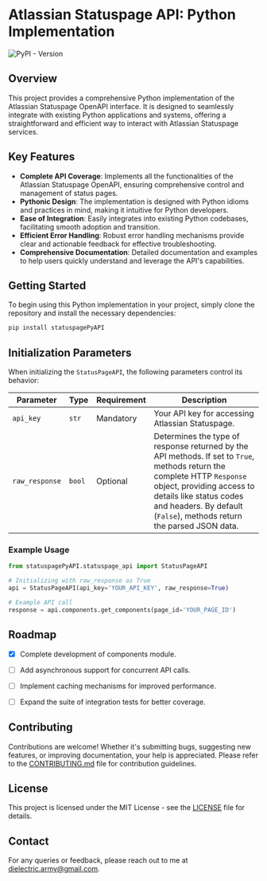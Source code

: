 # Atlassian Statuspage API: Python Implementation
![PyPI - Version](https://img.shields.io/pypi/v/statuspagePyAPI?label=statuspagePyAPI)
## Overview

This project provides a comprehensive Python implementation of the Atlassian Statuspage OpenAPI interface. It is designed to seamlessly integrate with existing Python applications and systems, offering a straightforward and efficient way to interact with Atlassian Statuspage services.

## Key Features

- **Complete API Coverage**: Implements all the functionalities of the Atlassian Statuspage OpenAPI, ensuring comprehensive control and management of status pages.
- **Pythonic Design**: The implementation is designed with Python idioms and practices in mind, making it intuitive for Python developers.
- **Ease of Integration**: Easily integrates into existing Python codebases, facilitating smooth adoption and transition.
- **Efficient Error Handling**: Robust error handling mechanisms provide clear and actionable feedback for effective troubleshooting.
- **Comprehensive Documentation**: Detailed documentation and examples to help users quickly understand and leverage the API's capabilities.

## Getting Started

To begin using this Python implementation in your project, simply clone the repository and install the necessary dependencies:

```bash
pip install statuspagePyAPI
```
## Initialization Parameters

When initializing the `StatusPageAPI`, the following parameters control its behavior:

| Parameter     | Type    | Requirement  | Description |
|---------------|---------|--------------|-------------|
| `api_key`     | `str`   | Mandatory    | Your API key for accessing Atlassian Statuspage. |
| `raw_response`| `bool`  | Optional     | Determines the type of response returned by the API methods. If set to `True`, methods return the complete HTTP `Response` object, providing access to details like status codes and headers. By default (`False`), methods return the parsed JSON data. |

### Example Usage

```python
from statuspagePyAPI.statuspage_api import StatusPageAPI

# Initializing with raw_response as True
api = StatusPageAPI(api_key='YOUR_API_KEY', raw_response=True)

# Example API call
response = api.components.get_components(page_id='YOUR_PAGE_ID')
```

## Roadmap

- [x] Complete development of components module.
- [ ] Add asynchronous support for concurrent API calls.
- [ ] Implement caching mechanisms for improved performance.
- [ ] Expand the suite of integration tests for better coverage.


## Contributing

Contributions are welcome! Whether it's submitting bugs, suggesting new features, or improving documentation, your help is appreciated. Please refer to the [CONTRIBUTING.md](CONTRIBUTING.md) file for contribution guidelines.

## License

This project is licensed under the MIT License - see the [LICENSE](LICENSE) file for details.

## Contact

For any queries or feedback, please reach out to me at dielectric.army@gmail.com.

